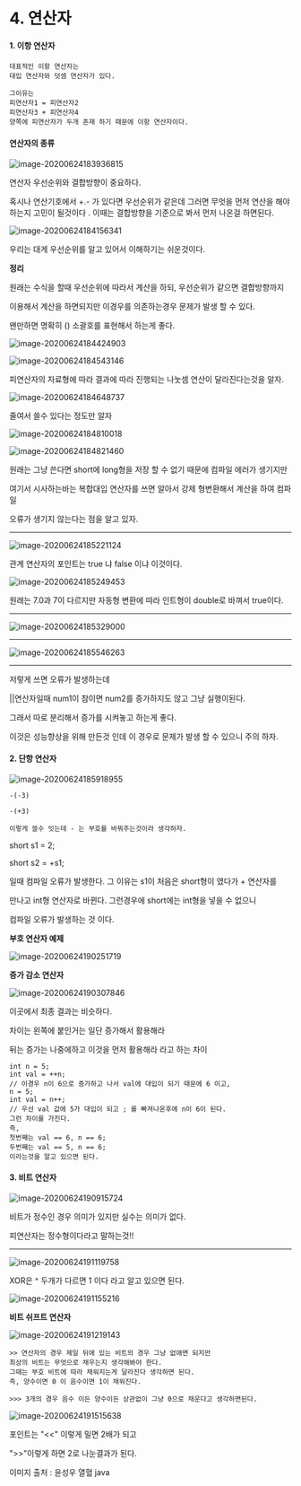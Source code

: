 # 4. 연산자

#### 1. 이항 연산자

```
대표적인 이항 연산자는
대입 연산자와 덧셈 연산자가 있다. 

그이유는 
피연산자1 = 피연산자2
피연산자3 + 피연산자4
양쪽에 피연산자가 두개 존재 하기 때문에 이항 연산자이다. 

```

#### 연산자의 종류

![image-20200624183936815](3.%20%EC%9E%90%EB%B0%94%2004.%20%EC%97%B0%EC%82%B0%EC%9E%90.assets/image-20200624183936815.png)

연산자 우선순위와 결합방향이 중요하다. 

혹시나 연산기호에서 +.- 가 있다면 우선순위가 같은데 그러면 무엇을 먼저 연산을 해야하는지 고민이 될것이다 . 이때는 결합방향을 기준으로  봐서 먼저 나온걸 하면된다. 



![image-20200624184156341](3.%20%EC%9E%90%EB%B0%94%2004.%20%EC%97%B0%EC%82%B0%EC%9E%90.assets/image-20200624184156341.png)

우리는 대게 우선순위를 알고 있어서 이해하기는 쉬운것이다. 

**정리**

원래는  수식을 할때 우선순위에 따라서 계산을 하되, 우선순위가 같으면 결합방향까지

이용해서 계산을 하면되지만 이경우를  의존하는경우 문제가 발생 할 수 있다.

왠만하면 명확히 () 소괄호를 표현해서 하는게 좋다. 

![image-20200624184424903](3.%20%EC%9E%90%EB%B0%94%2004.%20%EC%97%B0%EC%82%B0%EC%9E%90.assets/image-20200624184424903.png)

![image-20200624184543146](3.%20%EC%9E%90%EB%B0%94%2004.%20%EC%97%B0%EC%82%B0%EC%9E%90.assets/image-20200624184543146.png)

피연산자의 자료형에 따라 결과에 따라 진행되는 나눗셈 연산이 달라진다는것을 알자.

![image-20200624184648737](3.%20%EC%9E%90%EB%B0%94%2004.%20%EC%97%B0%EC%82%B0%EC%9E%90.assets/image-20200624184648737.png)

줄여서 쓸수 있다는 정도만 알자

![image-20200624184810018](3.%20%EC%9E%90%EB%B0%94%2004.%20%EC%97%B0%EC%82%B0%EC%9E%90.assets/image-20200624184810018.png)

![image-20200624184821460](3.%20%EC%9E%90%EB%B0%94%2004.%20%EC%97%B0%EC%82%B0%EC%9E%90.assets/image-20200624184821460.png)

원래는 그냥 쓴다면 short에 long형을 저장 할 수 없기 때문에 컴파일 에러가 생기지만

여기서 시사하는바는 복합대입 연산자를 쓰면 알아서 강제 형변환해서 계산을 하여 컴파일

오류가 생기지 않는다는 점을 알고 있자.

---

![image-20200624185221124](3.%20%EC%9E%90%EB%B0%94%2004.%20%EC%97%B0%EC%82%B0%EC%9E%90.assets/image-20200624185221124.png)

관계 연산자의 포인트는 true 냐 false 이냐 이것이다. 

![image-20200624185249453](3.%20%EC%9E%90%EB%B0%94%2004.%20%EC%97%B0%EC%82%B0%EC%9E%90.assets/image-20200624185249453.png)

원래는 7.0과 7이 다르지만  자동형 변환에 따라 인트형이 double로 바껴서 true이다.

---

![image-20200624185329000](3.%20%EC%9E%90%EB%B0%94%2004.%20%EC%97%B0%EC%82%B0%EC%9E%90.assets/image-20200624185329000.png)

---

![image-20200624185546263](3.%20%EC%9E%90%EB%B0%94%2004.%20%EC%97%B0%EC%82%B0%EC%9E%90.assets/image-20200624185546263.png)

---

저렇게 쓰면 오류가 발생하는데 

||연산자일때 num1이 참이면 num2를 증가하지도 않고 그냥 실행이된다. 

그래서 따로 분리해서 증가를 시켜놓고 하는게 좋다.



이것은 성능향상을 위해 만든것 인데 이 경우로 문제가 발생 할 수 있으니 주의 하자.



#### 2. 단항 연산자

![image-20200624185918955](3.%20%EC%9E%90%EB%B0%94%2004.%20%EC%97%B0%EC%82%B0%EC%9E%90.assets/image-20200624185918955.png)

```
-(-3)

-(+3)

이렇게 쓸수 잇는데 - 는 부호를 바꿔주는것이라 생각하자.

```



short s1 = 2;

short s2 = +s1; 

일때 컴파일 오류가 발생한다. 그 이유는 s1이 처음은 short형이 였다가 + 연산자를 

만나고 int형 연산자로 바뀐다. 그런경우에 short에는 int형을 넣을 수 없으니 

컴파일 오류가 발생하는 것 이다. 



**부호 연산자 예제**

![image-20200624190251719](3.%20%EC%9E%90%EB%B0%94%2004.%20%EC%97%B0%EC%82%B0%EC%9E%90.assets/image-20200624190251719.png)



**증가 감소 연산자**

![image-20200624190307846](3.%20%EC%9E%90%EB%B0%94%2004.%20%EC%97%B0%EC%82%B0%EC%9E%90.assets/image-20200624190307846.png)

이곳에서 최종 결과는 비슷하다. 

차이는  왼쪽에 붙인거는 일단 증가해서 활용해라

뒤는 증가는 나중에하고 이것을 먼저 활용해라 라고 하는 차이



```
int n = 5;
int val = ++n;
// 이경우 n이 6으로 증가하고 나서 val에 대입이 되기 때문에 6 이고,
n = 5;
int val = n++; 
// 우선 val 값에 5가 대입이 되고 ; 를 빠져나온후에 n이 6이 된다. 
그런 차이를 가진다. 
즉, 
첫번째는 val == 6, n == 6;
두번째는 val == 5, n == 6; 
이라는것을 알고 있으면 된다. 

```



#### 3. 비트 연산자

![image-20200624190915724](3.%20%EC%9E%90%EB%B0%94%2004.%20%EC%97%B0%EC%82%B0%EC%9E%90.assets/image-20200624190915724.png)

비트가 정수인 경우 의미가 있지만 실수는 의미가 없다. 

피연산자는 정수형이다라고 말하는것!!



---

![image-20200624191119758](3.%20%EC%9E%90%EB%B0%94%2004.%20%EC%97%B0%EC%82%B0%EC%9E%90.assets/image-20200624191119758.png)

XOR은 ^ 두개가 다르면 1 이다 라고 알고 있으면 된다. 

![image-20200624191155216](3.%20%EC%9E%90%EB%B0%94%2004.%20%EC%97%B0%EC%82%B0%EC%9E%90.assets/image-20200624191155216.png)

**비트 쉬프트 연산자**

![image-20200624191219143](3.%20%EC%9E%90%EB%B0%94%2004.%20%EC%97%B0%EC%82%B0%EC%9E%90.assets/image-20200624191219143.png)

```
>> 연산자의 경우 제일 뒤에 있는 비트의 경우 그냥 없애면 되지만 
최상의 비트는 무엇으로 채우는지 생각해봐야 한다. 
그때는 부호 비트에 따라 채워지는게 달라진다 생각하면 된다. 
즉, 양수이면 0 이 음수이면 1이 채워진다. 

>>> 3개의 경우 음수 이든 양수이든 상관없이 그냥 0으로 채운다고 생각하면된다. 

```

![image-20200624191515638](3.%20%EC%9E%90%EB%B0%94%2004.%20%EC%97%B0%EC%82%B0%EC%9E%90.assets/image-20200624191515638.png)

포인트는 "<<" 이렇게 밀면 2배가 되고

">>"이렇게 하면 2로 나눈결과가 된다.





이미지 출처 : 윤성우 열혈 java